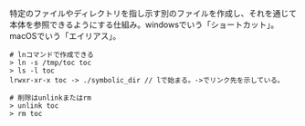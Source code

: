 特定のファイルやディレクトリを指し示す別のファイルを作成し、それを通じて本体を参照できるようにする仕組み。windowsでいう「ショートカット」。macOSでいう「エイリアス」。

```shell
# lnコマンドで作成できる
> ln -s /tmp/toc toc
> ls -l toc
lrwxr-xr-x toc -> ./symbolic_dir // lで始まる。->でリンク先を示している。

# 削除はunlinkまたはrm
> unlink toc
> rm toc
```

